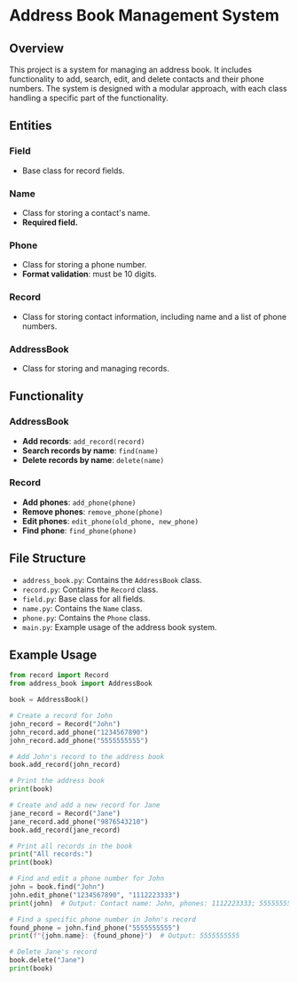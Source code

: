 # Address Book Management System

## Overview

This project is a system for managing an address book. It includes functionality to add, search, edit, and delete contacts and their phone numbers. The system is designed with a modular approach, with each class handling a specific part of the functionality.

## Entities

### Field
- Base class for record fields.

### Name
- Class for storing a contact's name.
- **Required field.**

### Phone
- Class for storing a phone number.
- **Format validation**: must be 10 digits.

### Record
- Class for storing contact information, including name and a list of phone numbers.

### AddressBook
- Class for storing and managing records.

## Functionality

### AddressBook
- **Add records**: `add_record(record)`
- **Search records by name**: `find(name)`
- **Delete records by name**: `delete(name)`

### Record
- **Add phones**: `add_phone(phone)`
- **Remove phones**: `remove_phone(phone)`
- **Edit phones**: `edit_phone(old_phone, new_phone)`
- **Find phone**: `find_phone(phone)`

## File Structure

- `address_book.py`: Contains the `AddressBook` class.
- `record.py`: Contains the `Record` class.
- `field.py`: Base class for all fields.
- `name.py`: Contains the `Name` class.
- `phone.py`: Contains the `Phone` class.
- `main.py`: Example usage of the address book system.

## Example Usage

```python
from record import Record
from address_book import AddressBook

book = AddressBook()

# Create a record for John
john_record = Record("John")
john_record.add_phone("1234567890")
john_record.add_phone("5555555555")

# Add John's record to the address book
book.add_record(john_record)

# Print the address book
print(book)

# Create and add a new record for Jane
jane_record = Record("Jane")
jane_record.add_phone("9876543210")
book.add_record(jane_record)

# Print all records in the book
print("All records:")
print(book)

# Find and edit a phone number for John
john = book.find("John")
john.edit_phone("1234567890", "1112223333")
print(john)  # Output: Contact name: John, phones: 1112223333; 5555555555

# Find a specific phone number in John's record
found_phone = john.find_phone("5555555555")
print(f"{john.name}: {found_phone}")  # Output: 5555555555

# Delete Jane's record
book.delete("Jane")
print(book)
